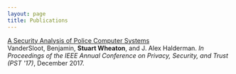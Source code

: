```yaml
---
layout: page
title: Publications
---
```

[A Security Analysis of Police Computer Systems](PoliceSecurityPaper.pdf)  
VanderSloot, Benjamin, **Stuart Wheaton**, and J. Alex Halderman.  _In Proceedings of the IEEE Annual Conference on Privacy, Security, and Trust_ *(PST '17)*, December 2017.
